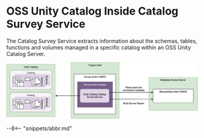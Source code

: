 <!-- SPDX-License-Identifier: CC-BY-4.0 -->
<!-- Copyright Contributors to the Egeria project. -->

# OSS Unity Catalog Inside Catalog Survey Service

The Catalog Survey Service extracts information about the schemas, tables, functions and volumes managed in a specific catalog within an OSS Unity Catalog Server.

![Connector Operation](catalog-survey-service.svg)

--8<-- "snippets/abbr.md"
